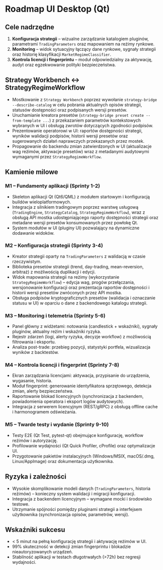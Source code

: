 # Roadmap UI Desktop (Qt)

## Cele nadrzędne

1. **Konfiguracja strategii** – wizualne zarządzanie katalogiem pluginów, parametrami `TradingParameters` oraz mapowaniem na reżimy rynkowe.
2. **Monitoring** – widok sytuacyjny łączący dane rynkowe, sygnały strategii oraz historię klasyfikacji `MarketRegimeClassifier`.
3. **Kontrola licencji i fingerprintu** – moduł odpowiedzialny za aktywację, audyt oraz egzekwowanie polityki bezpieczeństwa.

## Strategy Workbench ↔ StrategyRegimeWorkflow

* Mostkowanie z `Strategy Workbench` poprzez wywołanie `strategy-bridge --describe-catalog` w celu pobrania aktualnych opisów strategii, statusów dostępności oraz podpisanych wersji presetów.
* Uruchamianie kreatora presetów (`strategy-bridge preset create --from-template ...`) z przekazaniem parametrów kontekstowych wybranych w UI i obsługą zwrotów dotyczących zgodności podpisów.
* Prezentowanie operatorowi w UI: raportów dostępności strategii, wyników walidacji podpisów, historii wersji presetów oraz sugerowanych działań naprawczych przekazanych przez mostek.
* Propagowanie do backendu zmian zatwierdzonych w UI (aktualizacje wag reżimów, aktywacje presetów) wraz z metadanymi audytowymi wymaganymi przez `StrategyRegimeWorkflow`.

## Kamienie milowe

### M1 – Fundamenty aplikacji (Sprinty 1-2)

* Skeleton aplikacji Qt (Qt6/QML) z modułem startowym i konfiguracją buildów wieloplatformowych.
* Integracja z silnikiem tradingowym poprzez warstwę usługową (`TradingEngine`, `StrategyCatalog`, `StrategyRegimeWorkflow`), wraz z obsługą API mostka udostępniającego raporty dostępności strategii oraz metadane wersji presetów konsumowanych przez powłokę Qt.
* System modułów w UI (pluginy UI) pozwalający na dynamiczne dodawanie widoków.

### M2 – Konfiguracja strategii (Sprinty 3-4)

* Kreator strategii oparty na `TradingParameters` z walidacją w czasie rzeczywistym.
* Biblioteka presetów strategii (trend, day-trading, mean-reversion, arbitraż) z możliwością duplikacji i edycji.
* Widok mapowania strategii na reżimy (wykorzystanie `StrategyRegimeWorkflow`) – edycja wag, progów przełączania, wersjonowanie konfiguracji oraz prezentacja raportów dostępności i historii wersji presetów zwróconych przez API mostka.
* Obsługa podpisów kryptograficznych presetów (walidacja i oznaczanie statusu w UI) w oparciu o dane z backendowego katalogu strategii.

### M3 – Monitoring i telemetria (Sprinty 5-6)

* Panel główny z widżetami: notowania (candlestick + wskaźniki), sygnały pluginów, aktualny reżim i wskaźniki ryzyka.
* Rejestr zdarzeń (logi, alerty ryzyka, decyzje workflow) z możliwością filtrowania i eksportu.
* Analiza post-trade: przebieg pozycji, statystyki portfela, wizualizacja wyników z backtestów.

### M4 – Kontrola licencji i fingerprint (Sprinty 7-8)

* Ekran zarządzania licencjami: aktywacja, przypisanie do urządzenia, wygasanie, historia.
* Moduł fingerprint: generowanie identyfikatora sprzętowego, detekcja zmian, alerty bezpieczeństwa.
* Raportowanie blokad licencyjnych (synchronizacja z backendem, powiadomienia operatora i eksport logów audytowych).
* Integracja z serwerem licencyjnym (REST/gRPC) z obsługą offline cache i harmonogramem odświeżania.

### M5 – Twarde testy i wydanie (Sprinty 9-10)

* Testy E2E (Qt Test, pytest-qt) obejmujące konfigurację, workflow reżimów i autoryzację.
* Profilowanie wydajności (Qt Quick Profiler, cProfile) oraz optymalizacje UI.
* Przygotowanie pakietów instalacyjnych (Windows/MSIX, macOS/.dmg, Linux/AppImage) oraz dokumentacja użytkownika.

## Ryzyka i zależności

* Wysokie skomplikowanie modeli danych (`TradingParameters`, historia reżimów) – konieczny system walidacji i migracji konfiguracji.
* Integracja z backendem licencyjnym – wymagane mocki i środowisko testowe.
* Utrzymanie spójności pomiędzy pluginami strategii a interfejsem użytkownika (synchronizacja opisów, parametrów, wersji).

## Wskaźniki sukcesu

* < 5 minut na pełną konfigurację strategii i aktywację reżimów w UI.
* 99% skuteczność w detekcji zmian fingerprintu i blokadzie nieautoryzowanych urządzeń.
* Stabilność aplikacji w testach długotrwałych (>72h) bez regresji wydajności.
